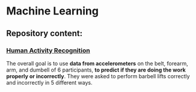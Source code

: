 Machine Learning
================

## Repository content:

### [Human Activity Recognition](https://github.com/CDopazo/Project_portfolio/tree/master/R/Machine%20Learning/Human_activity_recognition/README.md)

The overall goal is to use **data from accelerometers** on the belt,
forearm, arm, and dumbell of 6 participants, **to predict if they are
doing the work properly or incorrectly**. They were asked to perform
barbell lifts correctly and incorrectly in 5 different ways.
